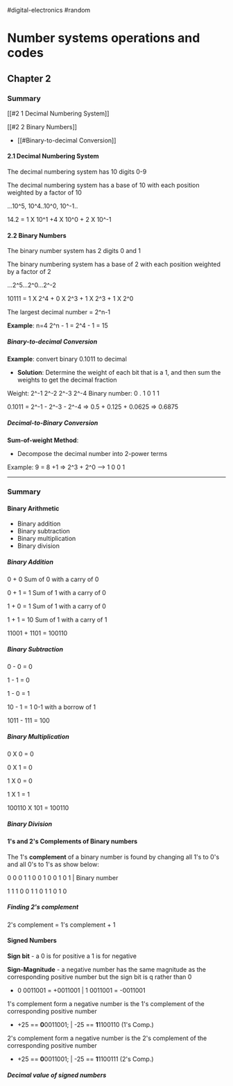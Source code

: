 #digital-electronics
#random
# Number systems operations and codes
## Chapter 2

### Summary

[[#2 1 Decimal Numbering System]]

[[#2 2 Binary Numbers]]
- [[#Binary-to-decimal Conversion]]

#### 2.1 Decimal Numbering System

The decimal numbering system has 10 digits 0-9

The decimal numbering system has a base of 10 with each position weighted by a factor of 10

...10^5, 10^4..10^0, 10^-1..

14.2 = 1 X 10^1 +4 X 10^0 + 2 X 10^-1

#### 2.2 Binary Numbers

The binary number system has 2 digits 0 and 1

The binary numbering system has a base of 2 with each position weighted by a factor of 2

...2^5...2^0...2^-2

10111 = 1 X 2^4 + 0 X 2^3 + 1 X 2^3 + 1 X 2^0

The largest decimal number = 2^n-1

**Example**: n=4
2^n - 1 = 2^4 - 1 = 15

##### Binary-to-decimal Conversion

**Example**: convert binary 0.1011 to decimal
- **Solution**: Determine the weight of each bit that is a 1, and then sum the weights to get the decimal fraction

Weight: 2^-1 2^-2 2^-3 2^-4
Binary number: 0 . 1 0 1 1

0.1011 = 2^-1 - 2^-3 - 2^-4 => 0.5 + 0.125 + 0.0625 => 0.6875

##### Decimal-to-Binary Conversion

**Sum-of-weight Method**:
- Decompose the decimal number into 2-power terms

Example: 9 = 8 +1 => 2^3 + 2^0 --> 1 0 0 1

---

### Summary

#### Binary Arithmetic

- Binary addition
- Binary subtraction
- Binary multiplication
- Binary division

##### Binary Addition

0 + 0 Sum of 0 with a carry of 0

0 + 1 = 1 Sum of 1 with a carry of 0

1 + 0 = 1 Sum of 1 with a carry of 0

1 + 1 = 10 Sum of 1 with a carry of 1

11001 + 1101 = 100110

##### Binary Subtraction

0 - 0 = 0

1 - 1 = 0

1 - 0 = 1

10 - 1 = 1 0-1 with a borrow of 1

1011 - 111 = 100

##### Binary Multiplication

0 X 0 = 0

0 X 1 = 0

1 X 0 = 0

1 X 1 = 1

100110 X 101 = 100110
 
 ##### Binary Division
 
 #### 1's and 2's Complements of Binary numbers
 
 The 1's **complement** of a binary number is found by changing all 1's to 0's and all 0's to 1's as show below:
 
0 0 0 1 1 0 0 1 0 0 1 0 1 | Binary number

1 1 1 0 0 1 1 0 1 1 0 1 0

##### Finding 2's complement

2's complement = 1's complement + 1

#### Signed Numbers

**Sign bit** - a 0 is for positive a 1 is for negative

**Sign-Magnitude** - a negative number has the same magnitude as the corresponding positive number but the sign bit is q rather than 0
- 0 0011001 = +0011001 | 1 0011001 = -0011001

1's complement form a negative number is the 1's complement of the corresponding positive number
- +25 == **0**0011001; | -25 == **1**1100110 (1's Comp.)

2's complement form a negative number is the 2's complement of the corresponding positive number
- +25 == **0**0011001; | -25 == **1**1100111 (2's Comp.)

##### Decimal value of signed numbers



 

